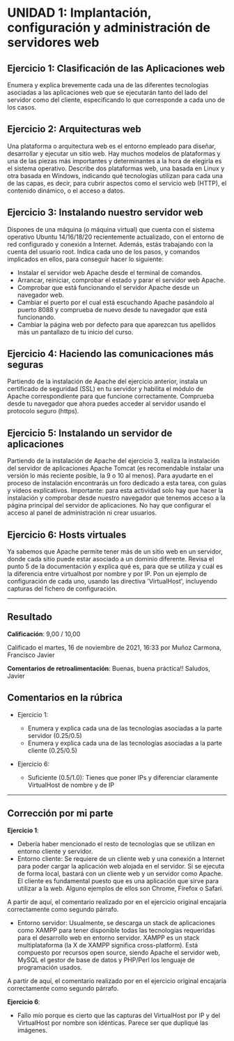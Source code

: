 # UNIDAD 1: Implantación, configuración y administración de servidores web

## Ejercicio 1: Clasificación de las Aplicaciones web

Enumera y explica brevemente cada una de las diferentes tecnologías asociadas a las aplicaciones web que se ejecutarán tanto del lado del servidor como del cliente, especificando lo que corresponde a cada uno de los casos.

## Ejercicio 2: Arquitecturas web

Una plataforma o arquitectura web es el entorno empleado para diseñar, desarrollar y ejecutar un sitio web. Hay muchos modelos de plataformas y una de las piezas más importantes y determinantes a la hora de elegirla es el sistema operativo. Describe dos plataformas web, una basada en Linux y otra basada en Windows, indicando qué tecnologías utilizan para cada una de las capas, es decir, para cubrir aspectos como el servicio web (HTTP), el contenido dinámico, o el acceso a datos.

## Ejercicio 3: Instalando nuestro servidor web

Dispones de una máquina (o máquina virtual) que cuenta con el sistema operativo Ubuntu 14/16/18/20 recientemente actualizado, con el entorno de red configurado y conexión a Internet. Además, estás trabajando con la cuenta del usuario root. Indica cada uno de los pasos, y comandos implicados en ellos, para conseguir
hacer lo siguiente:

- Instalar el servidor web Apache desde el terminal de comandos.
- Arrancar, reiniciar, comprobar el estado y parar el servidor web Apache.
- Comprobar que está funcionando el servidor Apache desde un navegador
web.
- Cambiar el puerto por el cual está escuchando Apache pasándolo al
puerto 8088 y comprueba de nuevo desde tu navegador que está
funcionando.
- Cambiar la página web por defecto para que aparezcan tus apellidos más
un pantallazo de tu inicio del curso.

## Ejercicio 4: Haciendo las comunicaciones más seguras

Partiendo de la instalación de Apache del ejercicio anterior, instala un certificado de seguridad (SSL) en tu servidor y habilita el módulo de Apache correspondiente para que funcione correctamente. Comprueba desde tu navegador que ahora puedes
acceder al servidor usando el protocolo seguro (https).

## Ejercicio 5: Instalando un servidor de aplicaciones

Partiendo de la instalación de Apache del ejercicio 3, realiza la instalación del servidor de aplicaciones Apache Tomcat (es recomendable instalar una versión lo más reciente posible, la 9 o 10 al menos). Para ayudarte en el proceso de instalación encontrarás un foro dedicado a esta tarea, con guías y vídeos explicativos. Importante: para esta actividad solo hay que hacer la instalación y comprobar desde nuestro navegador que tenemos acceso a la página principal del servidor de aplicaciones. No hay que configurar el acceso al panel de administración ni crear usuarios.

## Ejercicio 6: Hosts virtuales

Ya sabemos que Apache permite tener más de un sitio web en un servidor, donde cada sitio puede estar asociado a un dominio diferente. Revisa el punto 5 de la documentación y explica qué es, para que se utiliza y cuál es la diferencia entre virtualhost por nombre y por IP. Pon un ejemplo de configuración de cada uno, usando las directiva 'VirtualHost', incluyendo capturas del fichero de configuración.

---

## Resultado

**Calificación**: 9,00 / 10,00

Calificado el martes, 16 de noviembre de 2021, 16:33 por Muñoz Carmona, Francisco Javier

**Comentarios de retroalimentación**:
Buenas, buena práctica!! Saludos, Javier

## Comentarios en la rúbrica

- Ejercicio 1:
	+ Enumera y explica cada una de las tecnologías asociadas a la parte servidor (0.25/0.5)
	+ Enumera y explica cada una de las tecnologías asociadas a la parte cliente (0.25/0.5)

- Ejercicio 6:
	+ Suficiente (0.5/1.0): Tienes que poner IPs y diferenciar claramente VirtualHost de nombre y de IP

---

## Corrección por mi parte

**Ejercicio 1**:

- Debería haber mencionado el resto de tecnologías que se utilizan en entorno cliente y servidor.
- Entorno cliente: Se requiere de un cliente web y una conexión a Internet para poder cargar la aplicación web alojada en el servidor. Si se ejecuta de forma local, bastará con un cliente web y un servidor como Apache. El cliente es fundamental puesto que es una aplicación que sirve para utilizar a la web. Alguno ejemplos de ellos son Chrome, Firefox o Safari. 

A partir de aquí, el comentario realizado por en el ejercicio original encajaría correctamente como segundo párrafo.

- Entorno servidor: Usualmente, se descarga un stack de aplicaciones como XAMPP para tener disponible todas las tecnologías requeridas para el desarrollo web en entorno servidor. XAMPP es un stack multiplataforma (la X de XAMPP significa cross-platform). Está compuesto por recursos open source, siendo Apache el servidor web, MySQL el gestor de base de datos y PHP/Perl los lenguaje de programación usados. 

A partir de aquí, el comentario realizado por en el ejercicio original encajaría correctamente como segundo párrafo.

**Ejercicio 6**:

- Fallo mío porque es cierto que las capturas del VirtualHost por IP y del VirtualHost por nombre son idénticas. Parece ser que dupliqué las imágenes.

